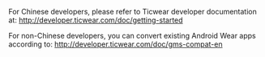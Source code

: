 For Chinese developers, please refer to Ticwear developer documentation at:
http://developer.ticwear.com/doc/getting-started

For non-Chinese developers, you can convert existing Android Wear apps according to:
http://developer.ticwear.com/doc/gms-compat-en
